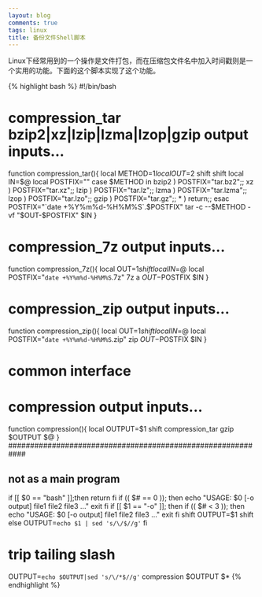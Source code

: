 ```yaml
---
layout: blog
comments: true
tags: linux
title: 备份文件Shell脚本
---
```


Linux下经常用到的一个操作是文件打包，而在压缩包文件名中加入时间戳则是一个实用的功能。下面的这个脚本实现了这个功能。

{% highlight bash %}
#!/bin/bash
# compression_tar bzip2|xz|lzip|lzma|lzop|gzip output inputs... 
function compression_tar(){
	local METHOD=$1
	local OUT=$2
	shift
	shift
	local IN=$@
	local POSTFIX=""
	case $METHOD in
		bzip2 ) POSTFIX="tar.bz2";;
		xz ) POSTFIX="tar.xz";;
		lzip ) POSTFIX="tar.lz";;
		lzma ) POSTFIX="tar.lzma";;
		lzop ) POSTFIX="tar.lzo";;
		gzip ) POSTFIX="tar.gz";;
		* ) return;;
	esac
	POSTFIX="`date +%Y%m%d-%H%M%S`.$POSTFIX"
	tar -c --$METHOD -vf "$OUT-$POSTFIX" $IN
}
# compression_7z output inputs... 
function compression_7z(){
	local OUT=$1
	shift
	local IN=$@
	local POSTFIX="`date +%Y%m%d-%H%M%S`.7z"
	7z a $OUT-$POSTFIX $IN
}
# compression_zip output inputs...
function compression_zip(){
	local OUT=$1
	shift
	local IN=$@
	local POSTFIX="`date +%Y%m%d-%H%M%S`.zip"
	zip $OUT-$POSTFIX $IN
}
# common interface
# compression output inputs...
function compression(){
	local OUTPUT=$1
	shift
	compression_tar gzip $OUTPUT $@
}
############################################################
## not as a main program
if [[ $0 == "bash" ]];then
	return
fi
if (( $# == 0 )); then
	echo "USAGE: $0 [-o output] file1 file2 file3 ..."
	exit
fi
if [[ $1 == "-o" ]]; then
	if (( $# < 3 )); then
		echo "USAGE: $0 [-o output] file1 file2 file3 ..."
		exit
	fi
	shift
	OUTPUT=$1
	shift
else
	OUTPUT=`echo $1 | sed 's/\/$//g'`
fi
# trip tailing slash
OUTPUT=`echo $OUTPUT|sed 's/\/*$//g'`
compression $OUTPUT $*
{% endhighlight %}

